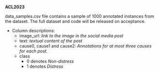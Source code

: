 **ACL2023**

data_samples.csv file contains a sample of 1000 annotated instances from the dataset. The full dataset and code will be released on acceptance.

- Column descriptions:
  - image_url: *link to the image in the social media post*
  - text: *textual content of the post*
  - cause0, cause1 and cause2: *Annotations for at most three causes for each post.*
  - class
    - 0 denotes *Non-distress*
    - 1 denotes *Distress*
